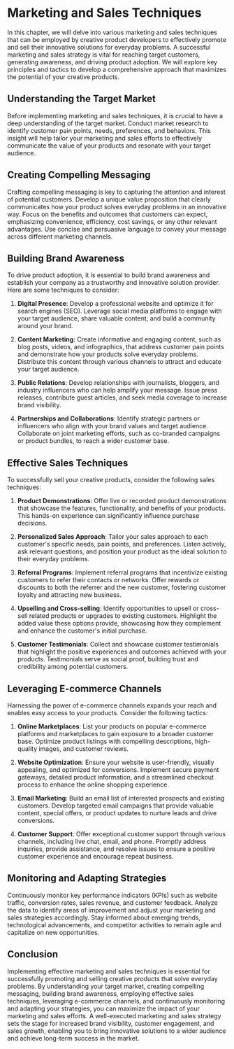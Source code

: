 # Marketing and Sales Techniques

In this chapter, we will delve into various marketing and sales techniques that can be employed by creative product developers to effectively promote and sell their innovative solutions for everyday problems. A successful marketing and sales strategy is vital for reaching target customers, generating awareness, and driving product adoption. We will explore key principles and tactics to develop a comprehensive approach that maximizes the potential of your creative products.

## Understanding the Target Market

Before implementing marketing and sales techniques, it is crucial to have a deep understanding of the target market. Conduct market research to identify customer pain points, needs, preferences, and behaviors. This insight will help tailor your marketing and sales efforts to effectively communicate the value of your products and resonate with your target audience.

## Creating Compelling Messaging

Crafting compelling messaging is key to capturing the attention and interest of potential customers. Develop a unique value proposition that clearly communicates how your product solves everyday problems in an innovative way. Focus on the benefits and outcomes that customers can expect, emphasizing convenience, efficiency, cost savings, or any other relevant advantages. Use concise and persuasive language to convey your message across different marketing channels.

## Building Brand Awareness

To drive product adoption, it is essential to build brand awareness and establish your company as a trustworthy and innovative solution provider. Here are some techniques to consider:

1. **Digital Presence**: Develop a professional website and optimize it for search engines (SEO). Leverage social media platforms to engage with your target audience, share valuable content, and build a community around your brand.
    
2. **Content Marketing**: Create informative and engaging content, such as blog posts, videos, and infographics, that address customer pain points and demonstrate how your products solve everyday problems. Distribute this content through various channels to attract and educate your target audience.
    
3. **Public Relations**: Develop relationships with journalists, bloggers, and industry influencers who can help amplify your message. Issue press releases, contribute guest articles, and seek media coverage to increase brand visibility.
    
4. **Partnerships and Collaborations**: Identify strategic partners or influencers who align with your brand values and target audience. Collaborate on joint marketing efforts, such as co-branded campaigns or product bundles, to reach a wider customer base.
    

## Effective Sales Techniques

To successfully sell your creative products, consider the following sales techniques:

1. **Product Demonstrations**: Offer live or recorded product demonstrations that showcase the features, functionality, and benefits of your products. This hands-on experience can significantly influence purchase decisions.
    
2. **Personalized Sales Approach**: Tailor your sales approach to each customer's specific needs, pain points, and preferences. Listen actively, ask relevant questions, and position your product as the ideal solution to their everyday problems.
    
3. **Referral Programs**: Implement referral programs that incentivize existing customers to refer their contacts or networks. Offer rewards or discounts to both the referrer and the new customer, fostering customer loyalty and attracting new business.
    
4. **Upselling and Cross-selling**: Identify opportunities to upsell or cross-sell related products or upgrades to existing customers. Highlight the added value these options provide, showcasing how they complement and enhance the customer's initial purchase.
    
5. **Customer Testimonials**: Collect and showcase customer testimonials that highlight the positive experiences and outcomes achieved with your products. Testimonials serve as social proof, building trust and credibility among potential customers.
    

## Leveraging E-commerce Channels

Harnessing the power of e-commerce channels expands your reach and enables easy access to your products. Consider the following tactics:

1. **Online Marketplaces**: List your products on popular e-commerce platforms and marketplaces to gain exposure to a broader customer base. Optimize product listings with compelling descriptions, high-quality images, and customer reviews.
    
2. **Website Optimization**: Ensure your website is user-friendly, visually appealing, and optimized for conversions. Implement secure payment gateways, detailed product information, and a streamlined checkout process to enhance the online shopping experience.
    
3. **Email Marketing**: Build an email list of interested prospects and existing customers. Develop targeted email campaigns that provide valuable content, special offers, or product updates to nurture leads and drive conversions.
    
4. **Customer Support**: Offer exceptional customer support through various channels, including live chat, email, and phone. Promptly address inquiries, provide assistance, and resolve issues to ensure a positive customer experience and encourage repeat business.
    

## Monitoring and Adapting Strategies

Continuously monitor key performance indicators (KPIs) such as website traffic, conversion rates, sales revenue, and customer feedback. Analyze the data to identify areas of improvement and adjust your marketing and sales strategies accordingly. Stay informed about emerging trends, technological advancements, and competitor activities to remain agile and capitalize on new opportunities.

## Conclusion

Implementing effective marketing and sales techniques is essential for successfully promoting and selling creative products that solve everyday problems. By understanding your target market, creating compelling messaging, building brand awareness, employing effective sales techniques, leveraging e-commerce channels, and continuously monitoring and adapting your strategies, you can maximize the impact of your marketing and sales efforts. A well-executed marketing and sales strategy sets the stage for increased brand visibility, customer engagement, and sales growth, enabling you to bring innovative solutions to a wider audience and achieve long-term success in the market.

